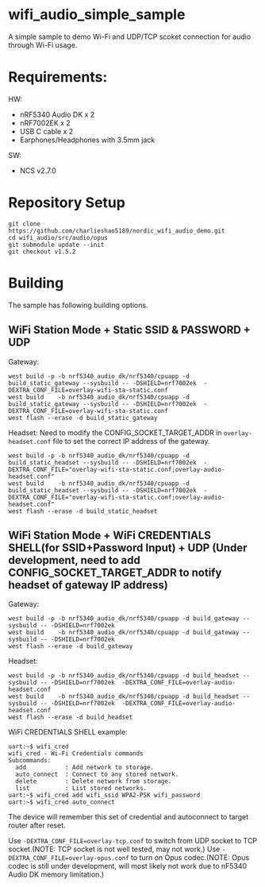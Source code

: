 # wifi_audio_simple_sample

A simple sample to demo Wi-Fi and UDP/TCP scoket connection for audio through Wi-Fi usage.

# Requirements:

HW: 
- nRF5340 Audio DK x 2
- nRF7002EK x 2
- USB C cable x 2
- Earphones/Headphones with 3.5mm jack

SW: 
- NCS v2.7.0

# Repository Setup

```
git clone https://github.com/charlieshao5189/nordic_wifi_audio_demo.git
cd wifi_audio/src/audio/opus
git submodule update --init
git checkout v1.5.2
```

# Building
The sample has following building options.

## WiFi Station Mode + Static SSID & PASSWORD + UDP
Gateway:

```
west build -p -b nrf5340_audio_dk/nrf5340/cpuapp -d build_static_gateway --sysbuild -- -DSHIELD=nrf7002ek  -DEXTRA_CONF_FILE=overlay-wifi-sta-static.conf
west build    -b nrf5340_audio_dk/nrf5340/cpuapp -d build_static_gateway --sysbuild -- -DSHIELD=nrf7002ek  -DEXTRA_CONF_FILE=overlay-wifi-sta-static.conf 
west flash --erase -d build_static_gateway
```
Headset:
Need to modify the CONFIG_SOCKET_TARGET_ADDR in `overlay-headset.conf` file to set the correct IP address of the gateway.
```
west build -p -b nrf5340_audio_dk/nrf5340/cpuapp -d build_static_headset --sysbuild -- -DSHIELD=nrf7002ek  -DEXTRA_CONF_FILE="overlay-wifi-sta-static.conf;overlay-audio-headset.conf"
west build    -b nrf5340_audio_dk/nrf5340/cpuapp -d build_static_headset --sysbuild -- -DSHIELD=nrf7002ek  -DEXTRA_CONF_FILE="overlay-wifi-sta-static.conf;overlay-audio-headset.conf"
west flash --erase -d build_static_headset

```

## WiFi Station Mode + WiFi CREDENTIALS SHELL(for SSID+Password Input) + UDP (Under development, need to add CONFIG_SOCKET_TARGET_ADDR to notify headset of gateway IP address)

Gateway:

```
west build -p -b nrf5340_audio_dk/nrf5340/cpuapp -d build_gateway --sysbuild -- -DSHIELD=nrf7002ek
west build    -b nrf5340_audio_dk/nrf5340/cpuapp -d build_gateway --sysbuild -- -DSHIELD=nrf7002ek
west flash --erase -d build_gateway
```

Headset:

```
west build -p -b nrf5340_audio_dk/nrf5340/cpuapp -d build_headset --sysbuild -- -DSHIELD=nrf7002ek  -DEXTRA_CONF_FILE=overlay-audio-headset.conf
west build    -b nrf5340_audio_dk/nrf5340/cpuapp -d build_headset --sysbuild -- -DSHIELD=nrf7002ek  -DEXTRA_CONF_FILE=overlay-audio-headset.conf
west flash --erase -d build_headset
```

WiFi CREDENTIALS SHELL example:

```
uart:~$ wifi_cred
wifi_cred - Wi-Fi Credentials commands
Subcommands:
  add           : Add network to storage.
  auto_connect  : Connect to any stored network.
  delete        : Delete network from storage.
  list          : List stored networks.
uart:~$ wifi_cred add wifi_ssid WPA2-PSK wifi_password
uart:~$ wifi_cred auto_connect
```
The device will remember this set of credential and autoconnect to target router after reset.

Use `-DEXTRA_CONF_FILE=overlay-tcp.conf` to switch from UDP socket to TCP socket.(NOTE: TCP socket is not well tested, may not work.)
Use `-DEXTRA_CONF_FILE=overlay-opus.conf` to turn on Opus codec.(NOTE: Opus codec is still under development, will most likely not work due to nF5340 Audio DK memory limitation.)
